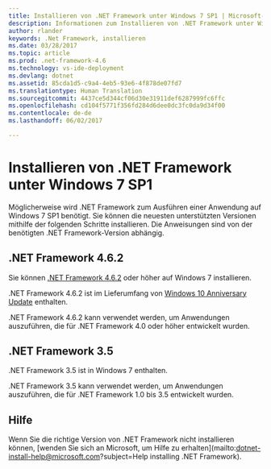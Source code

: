 ```yaml
---
title: Installieren von .NET Framework unter Windows 7 SP1 | Microsoft-Dokumentation
description: Informationen zum Installieren von .NET Framework unter Windows 7 SP1
author: rlander
keywords: .Net Framework, installieren
ms.date: 03/28/2017
ms.topic: article
ms.prod: .net-framework-4.6
ms.technology: vs-ide-deployment
ms.devlang: dotnet
ms.assetid: 85cda1d5-c9a4-4eb5-93e6-4f878de07fd7
ms.translationtype: Human Translation
ms.sourcegitcommit: 4437ce5d344cf06d30e31911def6287999fc6ffc
ms.openlocfilehash: cd104f5771f356fd284d6dee0dc3fc0da9d34f00
ms.contentlocale: de-de
ms.lasthandoff: 06/02/2017

---
```


# <a name="install-the-net-framework-on-windows-7-sp1"></a>Installieren von .NET Framework unter Windows 7 SP1

Möglicherweise wird .NET Framework zum Ausführen einer Anwendung auf Windows 7 SP1 benötigt. Sie können die neuesten unterstützten Versionen mithilfe der folgenden Schritte installieren. Die Anweisungen sind von der benötigten .NET Framework-Version abhängig.

## <a name="net-framework-462"></a>.NET Framework 4.6.2

Sie können [.NET Framework 4.6.2](https://go.microsoft.com/fwlink/?linkid=845529&source=dotnetdocs) oder höher auf Windows 7 installieren.

.NET Framework 4.6.2 ist im Lieferumfang von [Windows 10 Anniversary Update](https://www.microsoft.com/software-download/windows10) enthalten.

.NET Framework 4.6.2 kann verwendet werden, um Anwendungen auszuführen, die für .NET Framework 4.0 oder höher entwickelt wurden.

## <a name="net-framework-35"></a>.NET Framework 3.5

.NET Framework 3.5 ist in Windows 7 enthalten.

.NET Framework 3.5 kann verwendet werden, um Anwendungen auszuführen, die für .NET Framework 1.0 bis 3.5 entwickelt wurden.

## <a name="help"></a>Hilfe

Wenn Sie die richtige Version von .NET Framework nicht installieren können, [wenden Sie sich an Microsoft, um Hilfe zu erhalten](mailto:dotnet-install-help@microsoft.com?subject=Help installing .NET Framework).

